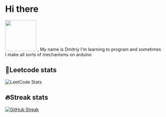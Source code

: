 
# Hi there <div id="header" align="center">
  <img src="https://media2.giphy.com/media/w1OBpBd7kJqHrJnJ13/giphy.gif?cid=ecf05e47mg8sz6uoaf5hwp1amc0ct78law7evdjqd46u8c7p&ep=v1_stickers_search&rid=giphy.gif&ct=s" width="100"/>
</div>, My name is Dmitriy
I'm learning to program and sometimes I make all sorts of mechanisms on arduino

## 🧐Leetcode stats
![LeetCode Stats](https://leetcode.card.workers.dev/Phaser2028?theme=dark&font=baloo&extension=null)

## 🔥Streak stats
[![GitHub Streak](http://github-readme-streak-stats.herokuapp.com?user=Phaser2028&theme=dark)](https://git.io/streak-stats) 

